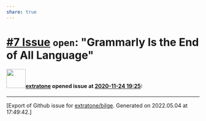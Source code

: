 ```yaml
---
share: true
---
```

# [\#7 Issue](https://github.com/extratone/bilge/issues/7) `open`: "Grammarly Is the End of All Language"

#### <img src="https://avatars.githubusercontent.com/u/43663476?u=5047287ff0b8c3ce7f7e5858d204c9b3e57d8e44&v=4" width="50">[extratone](https://github.com/extratone) opened issue at [2020-11-24 19:25](https://github.com/extratone/bilge/issues/7):






-------------------------------------------------------------------------------



[Export of Github issue for [extratone/bilge](https://github.com/extratone/bilge). Generated on 2022.05.04 at 17:49:42.]
